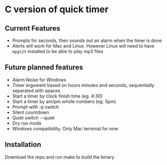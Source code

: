 # C version of quick timer

## Current Features
- Prompts for seconds, then sounds out an alarm when the timer is done
- Alerts will work for Mac and Linux. However Linux will need to have `mpg123`
  installed to be able to play mp3 files

## Future planned features
- Alarm Noise for Windows
- Timer argument based on hours minutes and seconds, sequentially separated
  with spaces
- Start a timer by clock finish time (eg. 4:30)
- Start a timer by am/pm whole numbers (eg. 5pm)
- Prompt with -p switch
- Silent countdown
- Quiet switch --quiet
- Dry run mode
- Windows compatibility. Only Mac terminal for now

## Installation
Download the repo and run make to build the binary
